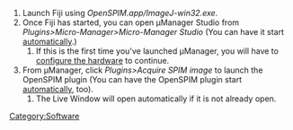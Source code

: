 ---
---
1.  Launch Fiji using *OpenSPIM.app/ImageJ-win32.exe*.
2.  Once Fiji has started, you can open µManager Studio from
    *Plugins\>Micro-Manager\>Micro-Manager Studio* (You can have it
    start
    [automatically](FAQ#How_do_I_autostart_.C2.B5Manager_when_Fiji_starts.3F "wikilink").)
    1.  If this is the first time you've launched µManager, you will
        have to [configure the
        hardware](Downloads#Initial_hardware_configuration "wikilink")
        to continue.
3.  From µManager, click *Plugins\>Acquire SPIM image* to launch the
    OpenSPIM plugin (You can have the OpenSPIM plugin start
    [automatically](FAQ#How_do_I_autostart_the_OpenSPIM_plugin_when_.C2.B5Manager_starts_up.3F "wikilink"),
    too).
    1.  The Live Window will open automatically if it is not already
        open.

[Category:Software](Category:Software "wikilink")

